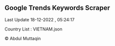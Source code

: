 

## Google Trends Keywords Scraper 
 
Last Update 18-12-2022 , 05:24:17

Country List :
VIETNAM.json



© Abdul Muttaqin 
